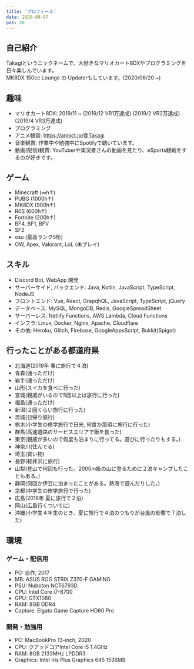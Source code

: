```yaml
---
title: 'プロフィール'
date: 2020-08-07
pos: 26
---
```


## 自己紹介
Takagiというニックネームで、大好きなマリオカート8DXやプログラミングを日々楽しんでいます。<br/>
MK8DX 150cc Lounge の Updaterもしています。(2020/06/20 ~) 

## 趣味
- マリオカート8DX: 2019/11 ~ (2019/12 VR1万達成) (2019/2 VR2万達成) (2019/4 VR3万達成)
- プログラミング
- アニメ観賞: https://annict.jp/@Takagi
- 音楽観賞: 作業中や勉強中にSpotifyで聴いています。
- 動画(配信)観賞: YouTuberや実況者さんの動画を見たり、eSports観戦をするのが好きです。

## ゲーム
- Minecraft (∞h↑)
- PUBG (1000h↑)
- MK8DX (900h↑)
- R6S (600h↑)
- Fortnite (200h↑)
- BF4, BF1, BFV
- SF2
- osu (最高ランク5桁)
- OW, Apex, Valorant, LoL (未プレイ)

## スキル
- Discord Bot, WebApp 開発
- サーバーサイド, バックエンド: Java, Kotlin, JavaScript, TypeScript, NodeJS
- フロントエンド: Vue, React, GrapqhQL, JavaScript, TypeScript, jQuery
- データベース: MySQL, MongoDB, Redis, GoogleSpreadSheet
- サーバーレス: Netlify Functions, AWS Lambda, Cloud Functions
- インフラ: Linux, Docker, Nginx, Apache, Cloudflare
- その他: Heroku, Glitch, Firebase, GoogleAppsScript, Bukkit(Spigot)

## 行ったことがある都道府県
- 北海道(2019年 春に旅行で４泊)　
- 青森(通っただけ)
- 岩手(通っただけ)
- 山形(スイカを食べに行った)　
- 宮城(親戚がいるので5回以上は旅行に行った)
- 福島(通っただけ)　
- 新潟(２回くらい旅行に行った)
- 茨城(日帰り旅行)
- 栃木(小学生の修学旅行で日光, 何度か那須に旅行に行った)
- 群馬(高速道路のサービスエリアで飯を食った)
- 東京(親戚が多いので何度も泊まりに行ってる。遊びに行ったりもする。)
- 神奈川(住んでる)
- 埼玉(買い物)
- 長野(軽井沢に旅行)　
- 山梨(登山で何回も行った。2000m級の山に登るために２泊キャンプしたこともある。）
- 静岡(何回か伊豆に泊まったことがある。熱海で遊んだりした。)
- 京都(中学生の修学旅行で行った)
- 広島(2018年 夏に旅行で２泊)
- 岡山(広島行くついでに)
- 沖縄(小学生４年生のとき、夏に旅行で４泊のつもりが台風の影響で７泊した)

## 環境

### ゲーム・配信用
- PC: 自作, 2017
- MB: ASUS ROG STRIX Z370-F GAMING
- PSU: Nuboton NCT6793D
- CPU: Intel Core i7-8700
- GPU: GTX1080
- RAM: 8GB DDR4
- Capture: Elgato Game Capture HD60 Pro

### 開発・勉強用
- PC: MacBookPro 13-inch, 2020
- CPU: クアッドコアIntel Core i5 1.4GHz
- RAM: 8GB 2133MHz LPDDR3
- Graphics: Intel Iris Plus Graphics 645 1536MB

